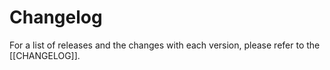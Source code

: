 # Changelog

For a list of releases and the changes with each version, please refer to the [[CHANGELOG]].
